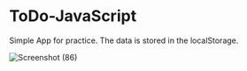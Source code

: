 # ToDo-JavaScript
Simple App for practice.
The data is stored in the localStorage.

![Screenshot (86)](https://github.com/Ian7x/ToDo-JavaScript/assets/98125126/83a96b67-2d12-4d91-abf8-4a7a4a7ee2cd)

